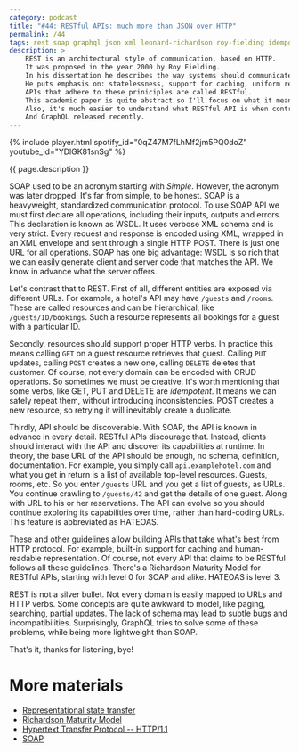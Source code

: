 ```yaml
---
category: podcast
title: "#44: RESTful APIs: much more than JSON over HTTP"
permalink: /44
tags: rest soap graphql json xml leonard-richardson roy-fielding idempotency wsdl hateoas
description: >
    REST is an architectural style of communication, based on HTTP.
    It was proposed in the year 2000 by Roy Fielding.
    In his dissertation he describes the way systems should communicate, embracing fundamental features of HTTP.
    He puts emphasis on: statelessness, support for caching, uniform representation and self-discoverability.
    APIs that adhere to these priniciples are called RESTful.
    This academic paper is quite abstract so I'll focus on what it means in the enterprise.
    Also, it's much easier to understand what RESTful API is when contrasted to SOAP.
    And GraphQL released recently.
---
```


{% include player.html spotify_id="0qZ47M7fLhMf2jm5PQ0doZ" youtube_id="YDlGK81snSg" %}

{{ page.description }}

SOAP used to be an acronym starting with _Simple_.
However, the acronym was later dropped.
It's far from simple, to be honest.
SOAP is a heavyweight, standardized communication protocol.
To use SOAP API we must first declare all operations, including their inputs, outputs and errors.
This declaration is known as WSDL.
It uses verbose XML schema and is very strict.
Every request and response is encoded using XML, wrapped in an XML envelope and sent through a single HTTP POST.
There is just one URL for all operations.
SOAP has one big advantage: WSDL is so rich that we can easily generate client and server code that matches the API.
We know in advance what the server offers.

Let's contrast that to REST.
First of all, different entities are exposed via different URLs.
For example, a hotel's API may have `/guests` and `/rooms`.
These are called resources and can be hierarchical, like `/guests/ID/bookings`.
Such a resource represents all bookings for a guest with a particular ID.

Secondly, resources should support proper HTTP verbs.
In practice this means calling `GET` on a guest resource retrieves that guest.
Calling `PUT` updates, calling `POST` creates a new one, calling `DELETE` deletes that customer.
Of course, not every domain can be encoded with CRUD operations.
So sometimes we must be creative.
It's worth mentioning that some verbs, like GET, PUT and DELETE are _idempotent_.
It means we can safely repeat them, without introducing inconsistencies.
POST creates a new resource, so retrying it will inevitably create a duplicate.

Thirdly, API should be discoverable.
With SOAP, the API is known in advance in every detail.
RESTful APIs discourage that.
Instead, clients should interact with the API and discover its capabilities at runtime.
In theory, the base URL of the API should be enough, no schema, definition, documentation.
For example, you simply call `api.examplehotel.com` and what you get in return is a list of available top-level resources.
Guests, rooms, etc.
So you enter `/guests` URL and you get a list of guests, as URLs.
You continue crawling to `/guests/42` and get the details of one guest.
Along with URL to his or her reservations.
The API can evolve so you should continue exploring its capabilities over time, rather than hard-coding URLs.
This feature is abbreviated as HATEOAS.

These and other guidelines allow building APIs that take what's best from HTTP protocol.
For example, built-in support for caching and human-readable representation.
Of course, not every API that claims to be RESTful follows all these guidelines.
There's a Richardson Maturity Model for RESTful APIs, starting with level 0 for SOAP and alike.
HATEOAS is level 3.

REST is not a silver bullet.
Not every domain is easily mapped to URLs and HTTP verbs.
Some concepts are quite awkward to model, like paging, searching, partial updates.
The lack of schema may lead to subtle bugs and incompatibilities.
Surprisingly, GraphQL tries to solve some of these problems, while being more lightweight than SOAP.

That's it, thanks for listening, bye!


# More materials

* [Representational state transfer](https://en.wikipedia.org/wiki/Representational_state_transfer)
* [Richardson Maturity Model](https://en.wikipedia.org/wiki/Richardson_Maturity_Model)
* [Hypertext Transfer Protocol -- HTTP/1.1](https://www.w3.org/Protocols/rfc2616/rfc2616.html)
* [SOAP](https://en.wikipedia.org/wiki/SOAP)

